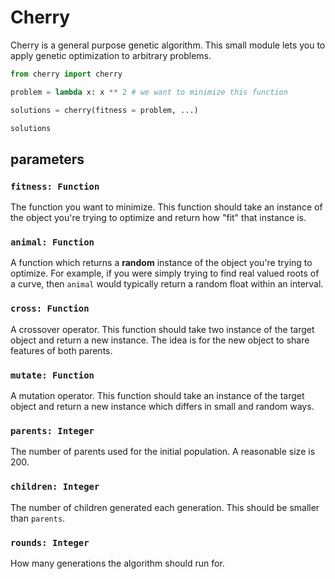 # Cherry

Cherry is a general purpose genetic algorithm. This small module lets you to apply genetic optimization to arbitrary problems.

```py
from cherry import cherry

problem = lambda x: x ** 2 # we want to minimize this function

solutions = cherry(fitness = problem, ...)

solutions
```


## parameters

### `fitness: Function`

The function you want to minimize. This function should take an instance of the object you're trying to optimize and return how "fit" that instance is.

### `animal: Function`

A function which returns a **random** instance of the object you're trying to optimize. For example, if you were simply trying to find real valued roots of a curve, then
`animal` would typically return a random float within an interval.

### `cross: Function` 

A crossover operator. This function should take two instance of the target object and return a new instance. The idea is for the new object to share features of both parents.

### `mutate: Function`

A mutation operator. This function should take an instance of the target object and return a new instance which differs in small and random ways.

### `parents: Integer`

The number of parents used for the initial population. A reasonable size is 200.

### `children: Integer`

The number of children generated each generation. This should be smaller than `parents`.

### `rounds: Integer`

How many generations the algorithm should run for.
